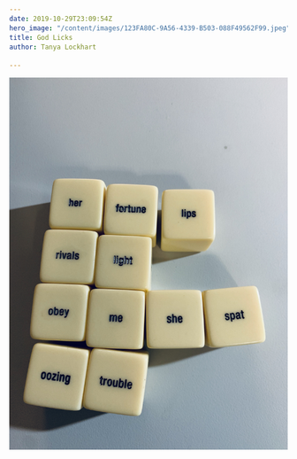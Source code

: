 ```yaml
---
date: 2019-10-29T23:09:54Z
hero_image: "/content/images/123FA80C-9A56-4339-B503-088F49562F99.jpeg"
title: God Licks
author: Tanya Lockhart

---
```

![](/content/images/123FA80C-9A56-4339-B503-088F49562F99.jpeg)